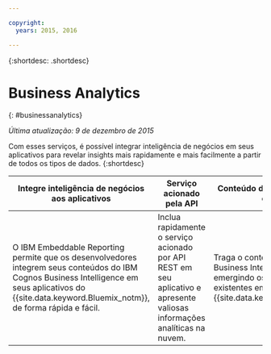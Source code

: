 ```yaml
---

copyright:
  years: 2015, 2016

---
```



{:shortdesc: .shortdesc} 

# Business Analytics
{: #businessanalytics}

*Última atualização: 9 de dezembro de 2015*

Com esses serviços, é possível integrar inteligência de negócios em seus aplicativos para revelar insights mais rapidamente e mais facilmente a partir de todos os tipos de dados.
{:shortdesc}


Integre inteligência de negócios aos aplicativos | Serviço acionado pela API | Conteúdo do Cognos BI baseado em nuvem
--- | --- | ---
O IBM Embeddable Reporting permite que os desenvolvedores integrem seus conteúdos do IBM Cognos Business Intelligence em seus aplicativos do {{site.data.keyword.Bluemix_notm}}, de forma rápida e fácil. | Inclua rapidamente o serviço acionado por API REST em seu aplicativo e apresente valiosas informações analíticas na nuvem. | Traga o conteúdo do Cognos Business Intelligence para a nuvem emergindo os recursos de BI existentes em um aplicativo do {{site.data.keyword.Bluemix_notm}}.
